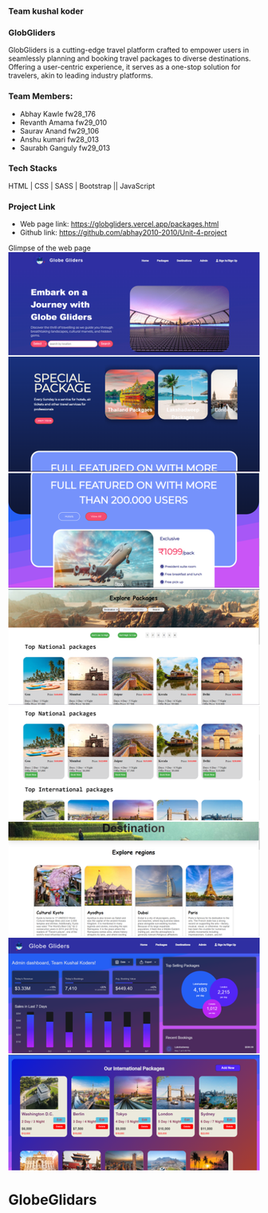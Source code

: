 
###  Team kushal koder

### GlobGliders

GlobGliders is a cutting-edge travel platform crafted to empower users in seamlessly planning and booking travel packages to diverse destinations. Offering a user-centric experience, it serves as a one-stop solution for travelers, akin to leading industry platforms.

### Team Members:
- Abhay Kawle fw28_176
- Revanth Amama fw29_010
- Saurav Anand fw29_106
- Anshu kumari fw28_013
- Saurabh Ganguly fw29_013 

### Tech Stacks
HTML | CSS | SASS | Bootstrap || JavaScript


### Project Link

- Web page link: https://globgliders.vercel.app/packages.html
- Github link: https://github.com/abhay2010-2010/Unit-4-project

Glimpse of the web page 
<img src="/Page_Look/home1.png" alt="" />
<img src="/Page_Look/home2.png" alt="" />
<img src="/Page_Look/home3.png" alt="" />
<img src="/Page_Look/package1.png" alt="" />
<img src="/Page_Look/package2.png" alt="" />
<img src="/Page_Look/destination.png" alt="" />
<img src="/Page_Look/admin1.png" alt="" />
<img src="/Page_Look/admin3.png" alt="" />





# GlobeGlidars
